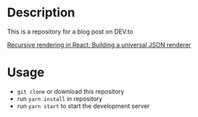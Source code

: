 # Description

This is a repository for a blog post on DEV.to 

[Recursive rendering in React: Building a universal JSON renderer](https://dev.to/baso53/recursive-rendering-in-react-building-a-universal-json-renderer-f59)

# Usage
- `git clone` or download this repository
- run `yarn install` in repository
- run `yarn start` to start the development server
